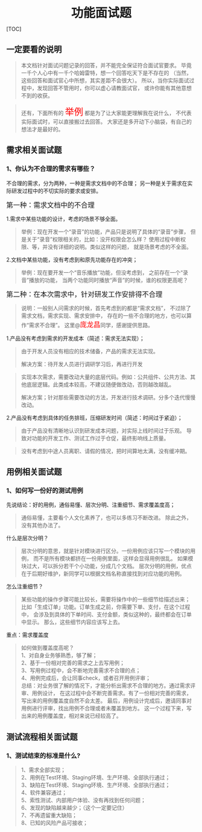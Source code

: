 **<center> <font size=6> 功能面试题 </font> </center>**

[TOC]

## 一定要看的说明

> 本文档针对面试问题记录的回答，并不能完全保证符合面试官要求。
> 毕竟一千个人心中有一千个哈姆雷特，想一个回答吃天下是不存在的
> （当然，这些回答和面试官心中所想，其实差距不会很大）。
> 所以，当你实际面试过程中，发现回答不管用时，你可以虚心请教面试官，
> 或许你能有其他意想不到的收获。


> 还有，下面所有的 <font size=5 color=red>举例</font> 都是为了让大家能更理解我在说什么，
> 不代表实际面试时，可以直接搬过去回答。
> 大家还是多开动下小脑袋，有自己的想法才是最好的。


## 需求相关面试题

### 1、你认为不合理的需求有哪些？

不合理的需求，分为两种，一种是需求文档中的不合理；
另一种是关于需求在实际研发过程中的不切实际的要求或安排。

<font size=4>第一种：需求文档中的不合理</font>

1.需求中某些功能的设计，考虑的场景不够全面。

> 举例：现在开发一个“录音”的功能，产品只是说明了具体的“录音”步骤，
> 但是关于“录音”权限相关的，比如：没开权限会怎么样？
> 使用过程中断权限、等，并没有详细的说明。类似这样的问题，
> 就是场景考虑的不全面。

2.文档中某些功能，没有考虑到和原先功能存在的冲突；

>举例：现在要开发一个“音乐播放”功能，但没考虑到，
> 之前存在一个“录音”播放的功能，
> 当两个功能同时播放“声音”的时候，谁的权限更高呢？

<font size=4>第二种：在本次需求中，针对研发工作安排得不合理</font>

> 说明：一般别人问需求的时候，首先考虑到的都是“需求文档”，
> 不过除了需求文档，需求实现、需求安排中，
> 存在的一些不合理的地方，也可以算作“需求不合理”。
> 这里@<font size=4 color=red>庞龙昌</font>同学，感谢提供思路。

1.产品没有考虑到需求的开发成本（简述：需求无法实现）；

> 由于开发人员没有相应的技术储备，产品的需求无法实现。 
> 
> 解决方案：待开发人员进行调研学习后，再进行开发 
 
> 实现本次需求，需要改动大量的底层代码。例如：公共组件、公共方法、其他底层逻辑。此类成本较高，不建议随便做改动，否则越改越乱。
> 
> 解决方案；针对那些需要改动的方法，开发进行技术调研。分多个迭代慢慢改动。

2.产品没有考虑到具体的任务排班，压缩研发时间（简述：时间过于紧迫）；

> 由于产品没有清晰地认识到研发成本问题，对实际上线时间过于乐观。 
> 导致对功能的开发工作、测试工作过于仓促，最终影响线上质量。

> 没有考虑到中途人员离职、请假的情况，把时间算地太满，没有缓冲期。



## 用例相关面试题

### 1、如何写一份好的测试用例

先说结论：好的用例，通俗易懂、层次分明、注重细节、需求覆盖度高；

> 通俗易懂，主要看个人文化素养了，也可以多练习不断改进。
> 除此之外，没有其他办法了。

什么是层次分明？

> 层次分明的意思，就是针对模块进行区分。一份用例应该只写一个模块的用例，
> 而不是所有模块都挤在一份用例里面，这样会显得用例很乱。
> 如果模块过大，可以拆分若干个小功能，分成几个文档。
> 层次分明的用例，优点在于后期好维护，新同学可以根据文档名称直接找到对应功能的用例。

怎么注重细节？

> 某些功能的操作步骤可能比较长，需要将操作中的一些细节给描述出来；
> <br/>
> 比如「生成订单」功能。订单生成之前，你需要下单、支付，在这个过程中，
> 会涉及到具体的下单时间、支付金额，类似这种的，最终都会在订单中显示。
> 那么，这些细节内容应该写上去。

重点：需求覆盖度

> 如何做到覆盖度高呢？<br/>
> 1、对自身业务够熟悉，够了解；<br/>
> 2、基于一份相对完善的需求之上去写用例；<br/>
> 3、写用例过程中，会不断地完善需求不合理的点；<br/>
> 4、用例完成后，会让同事check，或者召开用例评审；<br/>
> 总结：对业务很了解的情况下，才能分析出需求不合理的地方。通过需求评审、用例设计，
> 在这过程中会不断完善需求。有了一份相对完善的需求，写出来的用例覆盖度自然不会太差。
> 最后，用例设计完成后，邀请同事对用例进行评审，找出用例不合理或者未覆盖到地方。
> 这一个过程下来，写出来的用例覆盖度，相对来说已经较高了。



## 测试流程相关面试题

### 1、测试结束的标准是什么?

> 1、需求全部实现；<br/>
> 2、用例在Test环境、Staging环境、生产环境、全部执行通过；<br/>
> 3、缺陷在Test环境、Staging环境、生产环境、全部执行通过；<br/>
> 4、软件兼容通过；<br/>
> 5、索性测试、内部用户体验、没有再找到任何问题；<br/>
> 6、发现的缺陷越来越少；（这个一定要记住）<br/>
> 7、不再遗留重大缺陷；<br/>
> 8、已知的风险产品可接收；<br/>





